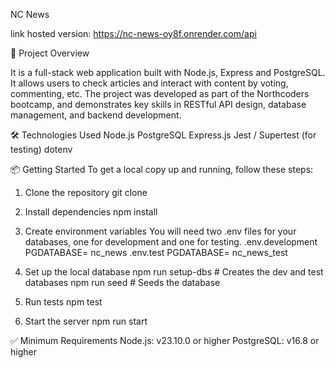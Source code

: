 NC News 

link hosted version: https://nc-news-oy8f.onrender.com/api

🚀 Project Overview

It is a full-stack web application built with Node.js, Express and PostgreSQL. It allows users to check articles and interact with content by voting, commenting, etc. The project was developed as part of the Northcoders bootcamp, and demonstrates key skills in RESTful API design, database management, and backend development.

🛠️ Technologies Used
Node.js
PostgreSQL
Express.js
Jest / Supertest (for testing)
dotenv


📦 Getting Started
To get a local copy up and running, follow these steps:
1. Clone the repository
git clone

2. Install dependencies
npm install

3. Create environment variables
You will need two .env files for your databases, one for development and one for testing.
.env.development
PGDATABASE= nc_news
.env.test
PGDATABASE= nc_news_test

4. Set up the local database
npm run setup-dbs     # Creates the dev and test databases
npm run seed          # Seeds the database

5. Run tests
npm test

6. Start the server
npm run start

✅ Minimum Requirements
Node.js: v23.10.0 or higher
PostgreSQL: v16.8 or higher
